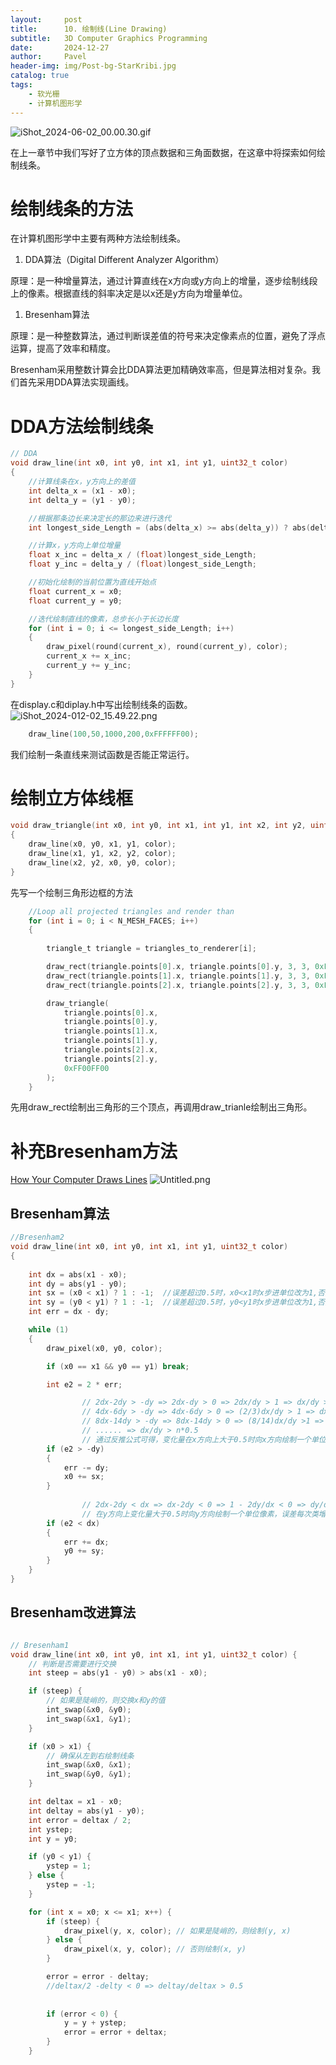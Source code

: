 ```yaml
---
layout:     post
title:      10. 绘制线(Line Drawing)
subtitle:   3D Computer Graphics Programming
date:       2024-12-27
author:     Pavel
header-img: img/Post-bg-StarKribi.jpg
catalog: true
tags:
    - 软光栅
    - 计算机图形学
---
```



![iShot_2024-06-02_00.00.30.gif](https://pavelblog-images-1333471781.cos.ap-shanghai.myqcloud.com/undefined20241227154052136.gif?imageSlim)



在上一章节中我们写好了立方体的顶点数据和三角面数据，在这章中将探索如何绘制线条。

# 绘制线条的方法

在计算机图形学中主要有两种方法绘制线条。

1. DDA算法（Digital Different Analyzer Algorithm）

原理：是一种增量算法，通过计算直线在x方向或y方向上的增量，逐步绘制线段上的像素。根据直线的斜率决定是以x还是y方向为增量单位。

1. Bresenham算法

原理：是一种整数算法，通过判断误差值的符号来决定像素点的位置，避免了浮点运算，提高了效率和精度。

Bresenham采用整数计算会比DDA算法更加精确效率高，但是算法相对复杂。我们首先采用DDA算法实现画线。

# DDA方法绘制线条

```c
// DDA
void draw_line(int x0, int y0, int x1, int y1, uint32_t color)
{
    //计算线条在x，y方向上的差值
    int delta_x = (x1 - x0);
    int delta_y = (y1 - y0);

    //根据那条边长来决定长的那边来进行迭代
    int longest_side_Length = (abs(delta_x) >= abs(delta_y)) ? abs(delta_x) : abs(delta_y);

    //计算x，y方向上单位增量
    float x_inc = delta_x / (float)longest_side_Length;
    float y_inc = delta_y / (float)longest_side_Length;

    //初始化绘制的当前位置为直线开始点
    float current_x = x0;
    float current_y = y0;

    //迭代绘制直线的像素，总步长小于长边长度
    for (int i = 0; i <= longest_side_Length; i++)
    {
        draw_pixel(round(current_x), round(current_y), color);
        current_x += x_inc;
        current_y += y_inc;
    } 
}
```
在display.c和diplay.h中写出绘制线条的函数。
![iShot_2024-012-02_15.49.22.png](https://pavelblog-images-1333471781.cos.ap-shanghai.myqcloud.com/undefined20241227154306741.png?imageSlim)


```c
    draw_line(100,50,1000,200,0xFFFFFF00);

```

我们绘制一条直线来测试函数是否能正常运行。

# 绘制立方体线框

```c
void draw_triangle(int x0, int y0, int x1, int y1, int x2, int y2, uint32_t color)
{
    draw_line(x0, y0, x1, y1, color);
    draw_line(x1, y1, x2, y2, color);
    draw_line(x2, y2, x0, y0, color);
}
```
先写一个绘制三角形边框的方法

```c
    //Loop all projected triangles and render than
    for (int i = 0; i < N_MESH_FACES; i++)
    {
        
        triangle_t triangle = triangles_to_renderer[i];

        draw_rect(triangle.points[0].x, triangle.points[0].y, 3, 3, 0xFFFFFF00);
        draw_rect(triangle.points[1].x, triangle.points[1].y, 3, 3, 0xFFFFFF00);
        draw_rect(triangle.points[2].x, triangle.points[2].y, 3, 3, 0xFFFFFF00);

        draw_triangle(
            triangle.points[0].x,
            triangle.points[0].y,
            triangle.points[1].x,
            triangle.points[1].y,
            triangle.points[2].x,
            triangle.points[2].y,
            0xFF00FF00
        );
    }
```

先用draw_rect绘制出三角形的三个顶点，再调用draw_trianle绘制出三角形。

# 补充Bresenham方法

[How Your Computer Draws Lines](https://www.youtube.com/watch?v=8gIhNSAXYcQ)
![Untitled.png](https://pavelblog-images-1333471781.cos.ap-shanghai.myqcloud.com/undefined20241227154204191.png?imageSlim)

## Bresenham算法

```c
//Bresenham2
void draw_line(int x0, int y0, int x1, int y1, uint32_t color)
{
		
    int dx = abs(x1 - x0);
    int dy = abs(y1 - y0);
    int sx = (x0 < x1) ? 1 : -1;  //误差超过0.5时，x0<x1时x步进单位改为1,否则改为-1
    int sy = (y0 < y1) ? 1 : -1;  //误差超过0.5时，y0<y1时x步进单位改为1,否则改为-1
    int err = dx - dy;            

    while (1)
    {
        draw_pixel(x0, y0, color);

        if (x0 == x1 && y0 == y1) break;

        int e2 = 2 * err;    

				// 2dx-2dy > -dy => 2dx-dy > 0 => 2dx/dy > 1 => dx/dy > 1/2
				// 4dx-6dy > -dy => 4dx-6dy > 0 => (2/3)dx/dy > 1 => dx/dy > 3/2
				// 8dx-14dy > -dy => 8dx-14dy > 0 => (8/14)dx/dy >1 => dx/dy > 7/4
				// ...... => dx/dy > n*0.5
				// 通过反推公式可得，变化量在x方向上大于0.5时向x方向绘制一个单位像素,误差每次累增0.5
        if (e2 > -dy)     
        {
            err -= dy;
            x0 += sx;
        }
        
				// 2dx-2dy < dx => dx-2dy < 0 => 1 - 2dy/dx < 0 => dy/dx > 1/2
				// 在y方向上变化量大于0.5时向y方向绘制一个单位像素，误差每次类增0.5
        if (e2 < dx)
        {
            err += dx;
            y0 += sy;
        }
    }
}
```

## Bresenham改进算法

```c

// Bresenham1
void draw_line(int x0, int y0, int x1, int y1, uint32_t color) {
    // 判断是否需要进行交换
    int steep = abs(y1 - y0) > abs(x1 - x0);

    if (steep) {
        // 如果是陡峭的，则交换x和y的值
        int_swap(&x0, &y0);
        int_swap(&x1, &y1);
    }

    if (x0 > x1) {
        // 确保从左到右绘制线条
        int_swap(&x0, &x1);
        int_swap(&y0, &y1);
    }

    int deltax = x1 - x0;
    int deltay = abs(y1 - y0);
    int error = deltax / 2;
    int ystep;
    int y = y0;

    if (y0 < y1) {
        ystep = 1;
    } else {
        ystep = -1;
    }

    for (int x = x0; x <= x1; x++) {
        if (steep) {
            draw_pixel(y, x, color); // 如果是陡峭的，则绘制(y, x)
        } else {
            draw_pixel(x, y, color); // 否则绘制(x, y)
        }

        error = error - deltay;  
        //deltax/2 -delty < 0 => deltay/deltax > 0.5
        
        
        if (error < 0) {
            y = y + ystep;
            error = error + deltax;
        }
    }
```

